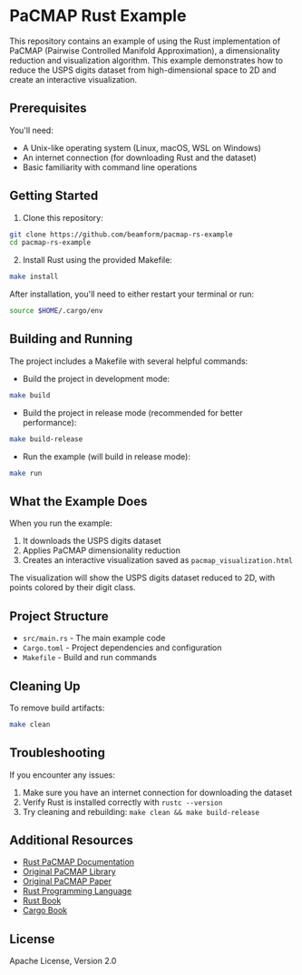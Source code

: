 # PaCMAP Rust Example

This repository contains an example of using the Rust implementation of PaCMAP (Pairwise Controlled Manifold
Approximation), a dimensionality reduction and visualization algorithm. This example demonstrates how to reduce the USPS
digits dataset from high-dimensional space to 2D and create an interactive visualization.

## Prerequisites

You'll need:

- A Unix-like operating system (Linux, macOS, WSL on Windows)
- An internet connection (for downloading Rust and the dataset)
- Basic familiarity with command line operations

## Getting Started

1. Clone this repository:

```bash
git clone https://github.com/beamform/pacmap-rs-example
cd pacmap-rs-example
```

2. Install Rust using the provided Makefile:

```bash
make install
```

After installation, you'll need to either restart your terminal or run:

```bash
source $HOME/.cargo/env
```

## Building and Running

The project includes a Makefile with several helpful commands:

- Build the project in development mode:

```bash
make build
```

- Build the project in release mode (recommended for better performance):

```bash
make build-release
```

- Run the example (will build in release mode):

```bash
make run
```

## What the Example Does

When you run the example:

1. It downloads the USPS digits dataset
2. Applies PaCMAP dimensionality reduction
3. Creates an interactive visualization saved as `pacmap_visualization.html`

The visualization will show the USPS digits dataset reduced to 2D, with points colored by their digit class.

## Project Structure

- `src/main.rs` - The main example code
- `Cargo.toml` - Project dependencies and configuration
- `Makefile` - Build and run commands

## Cleaning Up

To remove build artifacts:

```bash
make clean
```

## Troubleshooting

If you encounter any issues:

1. Make sure you have an internet connection for downloading the dataset
2. Verify Rust is installed correctly with `rustc --version`
3. Try cleaning and rebuilding: `make clean && make build-release`

## Additional Resources

- [Rust PaCMAP Documentation](https://docs.rs/pacmap)
- [Original PaCMAP Library](https://github.com/YingfanWang/PaCMAP)
- [Original PaCMAP Paper](https://jmlr.org/papers/v22/20-1061.html)
- [Rust Programming Language](https://www.rust-lang.org/)
- [Rust Book](https://rust-book.cs.brown.edu/title-page.html)
- [Cargo Book](https://doc.rust-lang.org/cargo/)

## License

Apache License, Version 2.0
